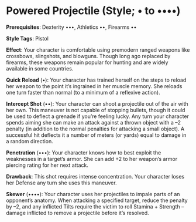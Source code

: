 # Powered Projectile (Style; • to ••••) 
**Prerequisites**: Dexterity •••, Athletics ••, Firearms •• 

**Style Tags**: Pistol 

**Effect**: Your character is comfortable using premodern ranged weapons like crossbows, slingshots, and blowguns. Though long ago replaced by firearms, these weapons remain popular for hunting and are widely available in some countries. 

**Quick Reload** (•): Your character has trained herself on the steps to reload her weapon to the point it’s ingrained in her muscle memory. She reloads one turn faster than normal (to a minimum of a reflexive action). 

**Intercept Shot** (••): Your character can shoot a projectile out of the air with her own. This maneuver is not capable of stopping bullets, though it could be used to deflect a grenade if you’re feeling lucky. Any turn your character spends aiming she can make an attack against a thrown object with a –2 penalty (in addition to the normal penalties for attacking a small object). A successful hit deflects it a number of meters (or yards) equal to damage in a random direction. 

**Penetration** (•••): Your character knows how to best exploit the weaknesses in a target’s armor. She can add +2 to her weapon’s armor piercing rating for her next attack. 

**Drawback**: This shot requires intense concentration. Your character loses her Defense any turn she uses this maneuver. 

**Skewer** (••••): Your character uses her projectiles to impale parts of an opponent’s anatomy. When attacking a specified target, reduce the penalty by –2, and any inflicted Tilts require the victim to roll Stamina + Strength – damage inflicted to remove a projectile before it’s resolved.